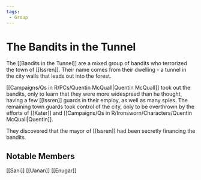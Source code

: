 ```yaml
---
tags:
 - Group
---
```


# The Bandits in the Tunnel

The [[Bandits in the Tunnel]] are a mixed group of bandits who terrorized the town of [[Issren]]. Their name comes from their dwelling - a tunnel in the city walls that leads out into the forest.

[[Campaigns/Qs in R/PCs/Quentin McQuall|Quentin McQuall]] took out the bandits, only to learn that they were more widespread than he thought, having a few [[Issren]] guards in their employ, as well as many spies.
The remaining town guards took control of the city, only to be overthrown by the efforts of [[Kater]] and [[Campaigns/Qs in R/Ironsworn/Characters/Quentin McQuall|Quentin]].

They discovered that the mayor of [[Issren]] had been secretly financing the bandits. 

## Notable Members

[[Sani]]
[[Uanan]]
[[Enugar]]